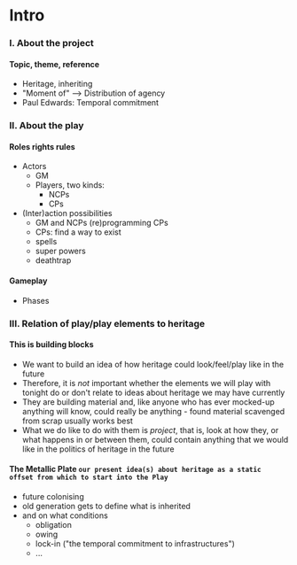 # Intro

### I. About the project

#### Topic, theme, reference
- Heritage, inheriting
- "Moment of" --> Distribution of agency
- Paul Edwards: Temporal commitment



### II. About the play

#### Roles rights rules
- Actors
  - GM
  - Players, two kinds:
    - NCPs
    - CPs
- (Inter)action possibilities
  - GM and NCPs (re)programming CPs
  - CPs: find a way to exist
  - spells
  - super powers
  - deathtrap

#### Gameplay 
- Phases



### III. Relation of play/play elements to heritage
#### This is building blocks
- We want to build an idea of how heritage could look/feel/play like in the future
- Therefore, it is *not* important whether the elements we will play with tonight do or don't relate to ideas about heritage we may have currently
- They are building material and, like anyone who has ever mocked-up anything will know, could really be anything - found material scavenged from scrap usually works best
- What we do like to do with them is *project*, that is, look at how they, or what happens in or between them, could contain anything that we would like in the politics of heritage in the future

#### The Metallic Plate `our present idea(s) about heritage as a static offset from which to start into the Play`
- future colonising
- old generation gets to define what is inherited
- and on what conditions
  - obligation
  - owing
  - lock-in ("the temporal commitment to infrastructures")
  - ...


